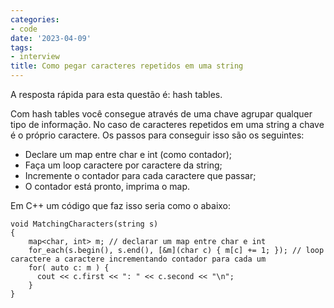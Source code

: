 ```yaml
---
categories:
- code
date: '2023-04-09'
tags:
- interview
title: Como pegar caracteres repetidos em uma string
---
```


A resposta rápida para esta questão é: hash tables.

Com hash tables você consegue através de uma chave agrupar qualquer tipo de informação. No caso de caracteres repetidos em uma string a chave é o próprio caractere. Os passos para conseguir isso são os seguintes:

 - Declare um map entre char e int (como contador);
 - Faça um loop caractere por caractere da string;
 - Incremente o contador para cada caractere que passar;
 - O contador está pronto, imprima o map.

Em C++ um código que faz isso seria como o abaixo:

```
void MatchingCharacters(string s)
{
    map<char, int> m; // declarar um map entre char e int
    for_each(s.begin(), s.end(), [&m](char c) { m[c] += 1; }); // loop caractere a caractere incrementando contador para cada um
    for( auto c: m ) {
      cout << c.first << ": " << c.second << "\n";
    }
}
```
